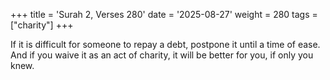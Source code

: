 +++
title = 'Surah 2, Verses 280'
date = '2025-08-27'
weight = 280
tags = ["charity"]
+++

If it is difficult for someone to repay a debt, postpone it until a time of ease. And if you waive it as an act of charity, it will be better for you, if only you knew.